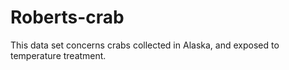 # Roberts-crab

This data set concerns crabs collected in Alaska, and exposed to temperature treatment.
